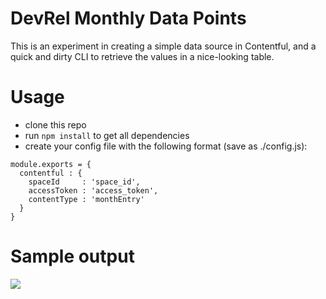 # DevRel Monthly Data Points

This is an experiment in creating a simple data source in Contentful, and a quick and dirty CLI to retrieve the values in a nice-looking table.

# Usage

- clone this repo
- run `npm install` to get all dependencies
- create your config file with the following format (save as ./config.js):

```
module.exports = {
  contentful : {
    spaceId     : 'space_id',
    accessToken : 'access_token',
    contentType : 'monthEntry'
  }
}
```

# Sample output

![](http://drops.ricardoalcocer.com/contentful_drops/Screen%20Shot%202017-03-28%20at%2010.04.46%20AM.png)
